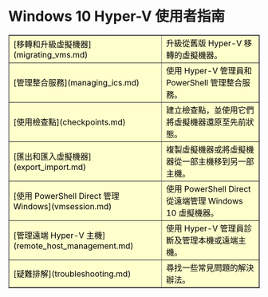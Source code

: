 # Windows 10 Hyper-V 使用者指南

<table border="1" style="background-color:FFFFCC;border-collapse:collapse;border:1px solid FFCC00;color:000000;width:100%" cellpadding="15" cellspacing="3">
<tr><td>
[移轉和升級虛擬機器](migrating_vms.md) </td><td>升級從舊版 Hyper-V 移轉的虛擬機器。</td></tr>
<tr><td>
[管理整合服務](managing_ics.md) </td><td>使用 Hyper-V 管理員和 PowerShell 管理整合服務。</td></tr>
<tr><td>
[使用檢查點](checkpoints.md) </td><td>建立檢查點，並使用它們將虛擬機器還原至先前狀態。</td></tr>
<tr><td>
[匯出和匯入虛擬機器](export_import.md) </td><td>複製虛擬機器或將虛擬機器從一部主機移到另一部主機。 </td></tr>
<tr><td>
[使用 PowerShell Direct 管理 Windows](vmsession.md) </td><td>使用 PowerShell Direct 從遠端管理 Windows 10 虛擬機器。 </td></tr>
<tr><td>
[管理遠端 Hyper-V 主機](remote_host_management.md) </td><td> 使用 Hyper-V 管理員診斷及管理本機或遠端主機。 </td></tr>
<tr><td>
[疑難排解](troubleshooting.md) </td><td> 尋找一些常見問題的解決辦法。 </td></tr>
</table>







